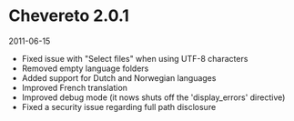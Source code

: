 # Chevereto 2.0.1

2011-06-15

- Fixed issue with "Select files" when using UTF-8 characters
- Removed empty language folders
- Added support for Dutch and Norwegian languages
- Improved French translation
- Improved debug mode (it nows shuts off the 'display_errors' directive)
- Fixed a security issue regarding full path disclosure
